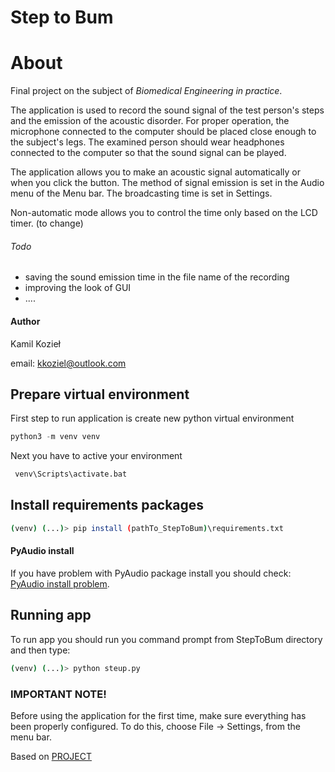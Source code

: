  Step to Bum 
=========
# About
Final project on the subject of _Biomedical Engineering in practice_. 

The application is used to record the sound signal of the test person's steps
 and the emission of the acoustic disorder. For proper operation, the microphone 
 connected to the computer should be placed close enough to the subject's legs. 
 The examined person should wear headphones connected to the computer so that 
 the sound signal can be played.
 
 The application allows you to make an acoustic signal automatically or when you click the button. The method of signal emission is set in the Audio menu of the Menu bar. The broadcasting time is set in Settings.

Non-automatic mode allows you to control the time only based on the LCD timer. (to change)
 
###### Todo
- saving the sound emission time in the file name of the recording
- improving the look of GUI
- ....

#### Author 
Kamil Kozieł

email: kkoziel@outlook.com

## Prepare virtual environment

First step to run application is create new python virtual environment

``` python
python3 -m venv venv
```
Next you have to active your environment
``` bash
 venv\Scripts\activate.bat
``` 
## Install requirements packages
``` bash
(venv) (...)> pip install (pathTo_StepToBum)\requirements.txt
```
#### PyAudio install 
If you have problem with PyAudio package install you should check: [PyAudio install problem](https://stackoverflow.com/questions/52283840/i-cant-install-pyaudio-on-my-python-how-to-do-it).

## Running app
To run app you should run you command prompt from StepToBum directory and then type:
``` bash
(venv) (...)> python steup.py
```
### IMPORTANT NOTE!
 
Before using the application for the first time, make sure everything 
has been properly configured. To do this, choose File -> Settings,
 from the menu bar.


Based on [PROJECT](https://flothesof.github.io/pyqt-microphone-fft-application.html)

[PyAudio install problem]:(https://stackoverflow.com/questions/52283840/i-cant-install-pyaudio-on-my-python-how-to-do-it)
[PROJECT]:(https://flothesof.github.io/pyqt-microphone-fft-application.html)